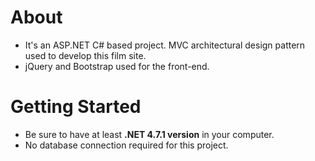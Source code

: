 # About
* It's an ASP.NET C# based project. MVC architectural design pattern used to develop this film site.
* jQuery and Bootstrap used for the front-end.



# Getting Started
* Be sure to have at least **.NET 4.7.1 version** in your computer.
* No database connection required for this project.
